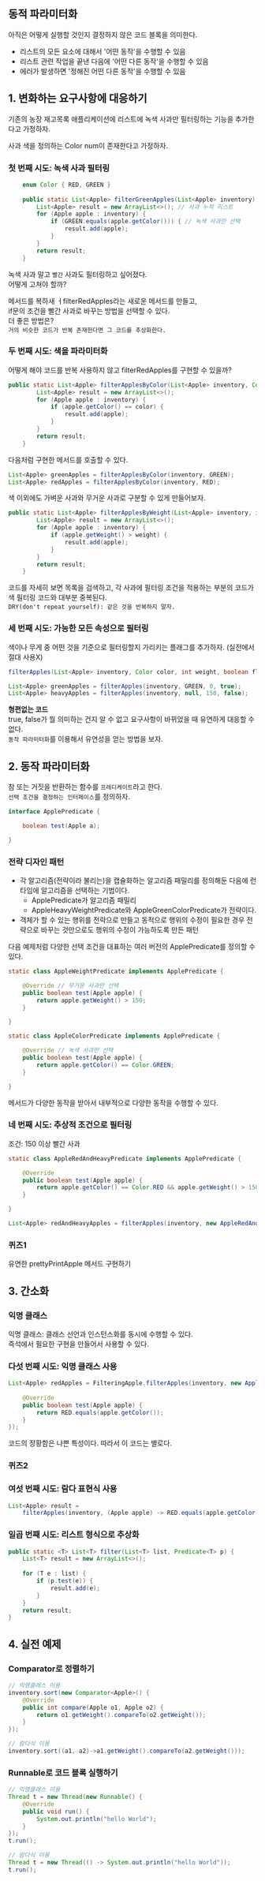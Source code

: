 ## 동적 파라미터화
아직은 어떻게 실행할 것인지 결정하지 않은 코드 블록을 의미한다.
- 리스트의 모든 요소에 대해서 '어떤 동작'을 수행할 수 있음
- 리스트 관련 작업을 끝낸 다음에 '어떤 다른 동작'을 수행할 수 있음
- 에러가 발생하면 '정해진 어떤 다른 동작'을 수행할 수 있음

## 1. 변화하는 요구사항에 대응하기
기존의 농장 재고목록 애플리케이션에 리스트에 녹색 사과만 필터링하는 기능을 추가한다고 가정하자.  

사과 색을 정의하는 Color num이 존재한다고 가정하자.    
### 첫 번째 시도: 녹색 사과 필터링
````java
    enum Color { RED, GREEN }
    
    public static List<Apple> filterGreenApples(List<Apple> inventory) {
        List<Apple> result = new ArrayList<>(); // 사과 누적 리스트
        for (Apple apple : inventory) {
            if (GREEN.equals(apple.getColor())) { // 녹색 사과만 선택
                result.add(apple);
            }
        }
        return result;
    }  
````
녹색 사과 말고 `빨간` 사과도 필터링하고 싶어졌다.  
어떻게 고쳐야 할까?  
  
메서드를 복하새 ㅓfilterRedApples라는 새로운 메서드를 만들고,  
if문의 조건을 빨간 사과로 바꾸는 방법을 선택할 수 있다.  
더 좋은 방법은?  
`거의 비슷한 코드가 반복 존재한다면 그 코드를 추상화한다.`  
  
### 두 번째 시도: 색을 파라미터화
어떻게 해야 코드를 반복 사용하지 않고 filterRedApples를 구현할 수 있을까?  
````java
public static List<Apple> filterApplesByColor(List<Apple> inventory, Color color) {
        List<Apple> result = new ArrayList<>();
        for (Apple apple : inventory) {
            if (apple.getColor() == color) {
                result.add(apple);
            }
        }
        return result;
    }
````  
다음처럼 구현한 메서드를 호출할 수 있다.  
````java
List<Apple> greenApples = filterApplesByColor(inventory, GREEN);
List<Apple> redApples = filterApplesByColor(inventory, RED);
````

색 이외에도 가벼운 사과와 무거운 사과로 구분할 수 있게 만들어보자.  
````java
public static List<Apple> filterApplesByWeight(List<Apple> inventory, int weight) {
        List<Apple> result = new ArrayList<>();
        for (Apple apple : inventory) {
            if (apple.getWeight() > weight) {
                result.add(apple);
            }
        }
        return result;
    }
````
코드를 자세히 보면 목록을 검색하고, 각 사과에 필터링 조건을 적용하는 부분의 코드가 색 필터링 코드와 대부분 중복된다.  
`DRY(don't repeat yourself): 같은 것을 반복하지 말자.`  
  
### 세 번째 시도: 가능한 모든 속성으로 필터링
색이나 무게 중 어떤 것을 기준으로 필터링할지 가리키는 플래그를 추가하자. (실전에서 절대 사용X)  
````java
filterApples(List<Apple> inventory, Color color, int weight, boolean flag)

List<Apple> greenApples = filterApples(inventory, GREEN, 0, true);
List<Apple> heavyApples = filterApples(inventory, null, 150, false);
````
**형편없는 코드**  
true, false가 뭘 의미하는 건지 알 수 없고 요구사항이 바뀌었을 때 유연하게 대응할 수 없다.  
`동작 파라미터화`를 이용해서 유연성을 얻는 방법을 보자.  
  
## 2. 동작 파라미터화
참 또는 거짓을 반환하는 함수를 `프레디케이트`라고 한다.  
`선택 조건을 결정하는 인터페이스`를 정의하자.  
````java
interface ApplePredicate {

    boolean test(Apple a);

}
````  
### 전략 디자인 패턴
- 각 알고리즘(전략이라 불리는)을 캡슐화하는 알고리즘 패밀리를 정의해둔 다음에 런타임에 알고리즘을 선택하는 기법이다.
  - ApplePredicate가 알고리즘 패밀리
  - AppleHeavyWeightPredicate와 AppleGreenColorPredicate가 전략이다.
- 객체가 할 수 있는 행위를 전략으로 만들고 동적으로 행위의 수정이 필요한 경우 전략으로 바꾸는 것만으로도 행위의 수정이 가능하도록 만든 패턴  
 
다음 예제처럼 다양한 선택 조건을 대표하는 여러 버전의 ApplePredicate를 정의할 수 있다.  
```java
static class AppleWeightPredicate implements ApplePredicate {

    @Override // 무거운 사과만 선택
    public boolean test(Apple apple) {
        return apple.getWeight() > 150;
    }

}
```

```java
static class AppleColorPredicate implements ApplePredicate {

    @Override // 녹색 사과만 선택
    public boolean test(Apple apple) {
        return apple.getColor() == Color.GREEN;
    }

}
```
메서드가 다양한 동작을 받아서 내부적으로 다양한 동작을 수행할 수 있다.  
  
### 네 번째 시도: 추상적 조건으로 필터링
조건: 150 이상 빨간 사과 
```java
static class AppleRedAndHeavyPredicate implements ApplePredicate {

    @Override
    public boolean test(Apple apple) {
        return apple.getColor() == Color.RED && apple.getWeight() > 150;
    }

}

List<Apple> redAndHeavyApples = filterApples(inventory, new AppleRedAndHeavyPredicate());
```  
### 퀴즈1 
유연한 prettyPrintApple 메서드 구현하기

## 3. 간소화

### 익명 클래스
익명 클래스: 클래스 선언과 인스턴스화를 동시에 수행할 수 있다.  
즉석에서 필요한 구현을 만들어서 사용할 수 있다.    

### 다섯 번째 시도: 익명 클래스 사용  
```java
List<Apple> redApples = FilteringApple.filterApples(inventory, new ApplePredicate() {
    
    @Override
    public boolean test(Apple apple) {
        return RED.equals(apple.getColor());
    }
});
```
코드의 장황함은 나쁜 특성이다. 따라서 이 코드는 별로다.
### 퀴즈2

### 여섯 번째 시도: 람다 표현식 사용
```java
List<Apple> result = 
    filterApples(inventory, (Apple apple) -> RED.equals(apple.getColor()));
```

### 일곱 번째 시도: 리스트 형식으로 추상화
```java
public static <T> List<T> filter(List<T> list, Predicate<T> p) {
    List<T> result = new ArrayList<>();
    
    for (T e : list) {
        if (p.test(e)) {
            result.add(e);
        }
    }
    return result;
}
```

## 4. 실전 예제

### Comparator로 정렬하기
```java
// 익명클래스 이용
inventory.sort(new Comparator<Apple>() {
    @Override
    public int compare(Apple o1, Apple o2) {
        return o1.getWeight().compareTo(o2.getWeight());
    }
});

// 람다식 이용
inventory.sort((a1, a2)->a1.getWeight().compareTo(a2.getWeight()));
```

### Runnable로 코드 블록 실행하기
```java
// 익명클래스 이용
Thread t = new Thread(new Runnable() {
    @Override
    public void run() {
        System.out.println("hello World");
    }
});
t.run();

// 람다식 이용
Thread t = new Thread(() -> System.out.println("hello World"));
t.run();
```






 



  